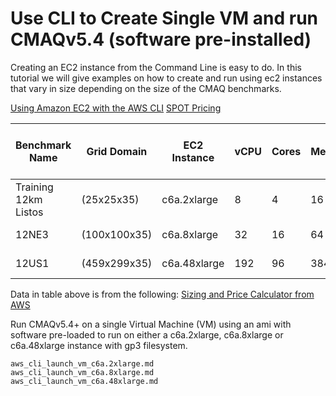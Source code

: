 # Use CLI to Create Single VM and run CMAQv5.4 (software pre-installed)

Creating an EC2 instance from the Command Line is easy to do. In this tutorial we will give examples on how to create and run using ec2 instances that vary in size depending on the size of the CMAQ benchmarks.

<a href="https://docs.aws.amazon.com/cli/latest/userguide/cli-services-ec2.html">Using Amazon EC2 with the AWS CLI</a>
<a href="https://aws.amazon.com/ec2/spot/pricing/">SPOT Pricing</a>

| Benchmark Name | Grid Domain | EC2 Instance| vCPU   |  Cores | Memory | Network Performance | Storage | On Demand Hourly Cost | Spot Hourly Cost |
| -------------- | ----------- | ----------  | ------ | ---    |----    | ---------------       | ----  | -------------------   | -------------    |
| Training 12km Listos | (25x25x35)   | c6a.2xlarge    | 8 | 4 | 16 GiB | Up to 12500 Megabit | EBS Only | 0.306 | 0.2879 |
| 12NE3                | (100x100x35) | c6a.8xlarge   | 32  | 16 | 64 GiB | 12500 Megabit  | EBS Only | 1.224  | 1.0008 |
| 12US1                | (459x299x35) | c6a.48xlarge | 192 | 96|  384 GiB | 50000 Megabit | EBS only | 7.344  | 5.5809 |

Data in table above is from the following:
<a href="https://calculator.aws/#/addService/ec2-enhancement?nc2=h_ql_pr_calc">Sizing and Price Calculator from AWS</a>


Run CMAQv5.4+ on a single Virtual Machine (VM) using an ami with software pre-loaded to run on either a c6a.2xlarge, c6a.8xlarge or c6a.48xlarge instance with gp3 filesystem.

```{toctree}
aws_cli_launch_vm_c6a.2xlarge.md
aws_cli_launch_vm_c6a.8xlarge.md
aws_cli_launch_vm_c6a.48xlarge.md
```
